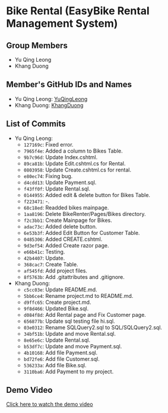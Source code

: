 # Bike Rental (EasyBike Rental Management System)

## Group Members
- Yu Qing Leong
- Khang Duong

## Member's GitHub IDs and Names
- Yu Qing Leong: [YuQingLeong](https://github.com/YuQingLeong)
- Khang Duong: [KhangDuong](https://github.com/Khang261002)

## List of Commits
- Yu Qing Leong:
  - `127169c`: Fixed error.
  - `7965f4e`: Added a column to Bikes Table.
  - `9b7c96d`: Update Index.cshtml.
  - `89ca81b`: Update Edit.cshtml.cs for Rental.
  - `0803958`: Update Create.cshtml.cs for rental.
  - `e80ec74`: Fixing bug.
  - `d4cdd13`: Update Payment.sql.
  - `f43ff0f`: Update Rental.sql.
  - `0144955`: Added edit & delete button for Bikes Table.
  - `f223471`: -.
  - `68c18ed`: Readded bikes mainpage.
  - `1aa8196`: Delete BikeRenter/Pages/Bikes directory.
  - `f2c3bb1`: Create Mainpage for Bikes.
  - `adac73c`: Added delete button.
  - `6e53b3f`: Added Edit Button for Customer Table.
  - `0485306`: Added CREATE.cshtml.
  - `9d3ef54`: Added Create razor page.
  - `e66b41c`: Testing.
  - `42b4407`: Update.
  - `368cac7`: Create Table.
  - `af545fd`: Add project files.
  - `8f5763b`: Add .gitattributes and .gitignore.
- Khang Duong:
  - `c5cc03e`: Update README.md.
  - `5bb6ce4`: Rename project.md to README.md.
  - `d9ffc65`: Create project.md.
  - `9f8d466`: Updated Bike.sql.
  - `d084f8d`: Add Rental page and Fix Customer page.
  - `656877b`: Update sql testing file hi.sql.
  - `03e0312`: Rename SQLQuery2.sql to SQL/SQLQuery2.sql.
  - `34bf51b`: Update and move Rental.sql.
  - `8e65e6c`: Update Rental.sql.
  - `b53df7c`: Update and move Payment.sql.
  - `4b10168`: Add file Payment.sql.
  - `bd72fe6`: Add file Customer.sql.
  - `536233a`: Add file Bike.sql.
  - `3110ba6`: Add Payment to my project.

## Demo Video
[Click here to watch the demo video](https://youtu.be/link_here)
